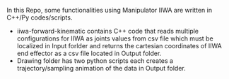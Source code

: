 In this Repo, some functionalities using Manipulator IIWA are written in C++/Py codes/scripts.

* iiwa-forward-kinematic contains C++ code that reads multiple configurations for IIWA as joints values from csv file which must be localized in Input forlder and returns the cartesian coordinates of IIWA end effector as a csv file located in Output folder.
* Drawing folder has two python scripts each creates a trajectory/sampling animation of the data in Output folder.


 
